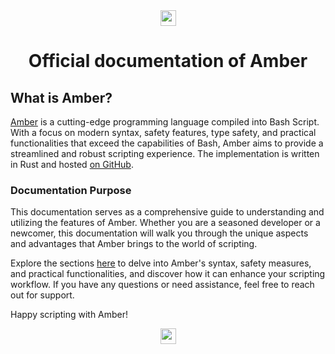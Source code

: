 <div align="center"> 
 <img src="https://amber-docs.vercel.app/internal/amber.svg" alt="amberlogo" height="25" width="25" />
</div>

<div style="text-align: center;"> <h1> Official documentation of Amber </h1> </div>

## What is Amber?

[Amber](https://amber-lang.com/) is a cutting-edge programming language compiled into Bash Script. With a focus on modern syntax, safety features, type safety, and practical functionalities that exceed the capabilities of Bash, Amber aims to provide a streamlined and robust scripting experience. The implementation is written in Rust and hosted [on GitHub](https://github.com/Ph0enixKM/Amber).

### Documentation Purpose

This documentation serves as a comprehensive guide to understanding and utilizing the features of Amber. Whether you are a seasoned developer or a newcomer, this documentation will walk you through the unique aspects and advantages that Amber brings to the world of scripting.

Explore the sections [here](https://docs.amber-lang.com/) to delve into Amber's syntax, safety measures, and practical functionalities, and discover how it can enhance your scripting workflow. If you have any questions or need assistance, feel free to reach out for support.

Happy scripting with Amber!

<div align="center"> 
 <img src="https://amber-docs.vercel.app/internal/amber.svg" alt="amberlogo" height="25" width="25" />
</div>
